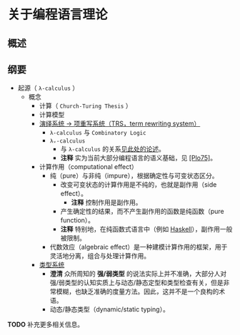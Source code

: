 # 关于编程语言理论

## 概述

## 纲要

- 起源（ `λ-calculus` ）
  - 概念
    - 计算（ `Church-Turing Thesis` ）
    - 计算模型
    - [演绎系统 → 项重写系统（TRS，term rewriting system）](./ds-to-trs.md)
      - `λ-calculus` 与 `Combinatory Logic`
      - `λᵥ-calculus`
        - 与 `λ-calculus` 的关系[见此处的论述](./cbn-vs-cbv-calculus.md)。
        - **注释** 实为当前大部分编程语言的语义基础，见 [[Plo75]](../bibliography.md#Plo75)。
    - 计算作用（computational effect）
      - 纯（pure）与非纯（impure），根据确定性与可变状态区分。
        - 改变可变状态的计算作用是不纯的，也就是副作用（side effect）。
          - **注释** 控制作用是副作用。
        - 产生确定性的结果，而不产生副作用的函数是纯函数（pure function）。
        - **注释** 特别地，在纯函数式语言中（例如 [Haskell](https://haskell.org)），副作用一般被限制。
      - 代数效应（algebraic effect）是一种建模计算作用的框架，用于灵活地分离，组合与处理计算作用。
    - [类型系统](./type-system.md)
      - **澄清** 众所周知的 **强/弱类型** 的说法实际上并不准确，大部分人对强/弱类型的认知实质上与动态/静态定型和类型检查有关，但是非常模糊，也缺乏准确的度量方法。因此，这并不是一个良构的术语。
      - 动态/静态类型（dynamic/static typing）。

**TODO** 补充更多相关信息。
